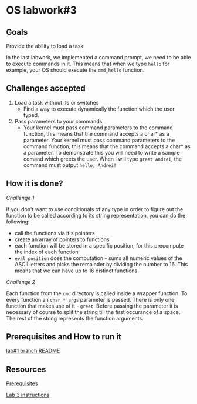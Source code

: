 OS labwork#3
=============

Goals
------
Provide the ability to load a task

In the last labwork, we implemented a command prompt, we need to be able to execute commands in it. This means that when we type `hello` for example, your OS should execute the `cmd_hello` function.

Challenges accepted
--------------------
1.   Load a task without ifs or switches
     + Find a way to execute dynamically the function which the user typed.
2.   Pass parameters to your commands
     + Your kernel must pass command parameters to the command function, this means that the command accepts a char* as a parameter. Your kernel must pass command parameters to the command function, this means that the command accepts a char* as a parameter. To demonstrate this you will need to write a sample comand which greets the user. When I will type `greet Andrei`, the command must output `hello, Andrei!`

How it is done?
-----------------
*Challenge 1*

If you don't want to use conditionals of any type in order to figure out the function to be called according to its string representation, you can do the following:
+    call the functions via it's pointers
+    create an array of pointers to functions
+    each function will be stored in a specific position, for this precompute the index of each function
+    `eval_position` does the computation - sums all numeric values of the ASCII letters and picks the remainder by dividing the number to 16. This means that we can have up to 16 distinct functions.

*Challenge 2*

Each function from the `cmd` directory is called inside a wrapper function. To every function an `char * args` parameter is passed. There is only one function that makes use of it - `greet`.
Before passing the parameter it is necessary of course to split the string till the first occurance of a space. The rest of the string represents the function arguments.

Prerequisites and How to run it
--------------------------------
[lab#1 branch README](https://github.com/ana-balica/os_labs/tree/lab%231)

Resources
-----------
[Prerequisites](http://alisnic.net/blog/os-class-lab1/)

[Lab 3 instructions](http://alisnic.net/blog/os-class-lab3/)
